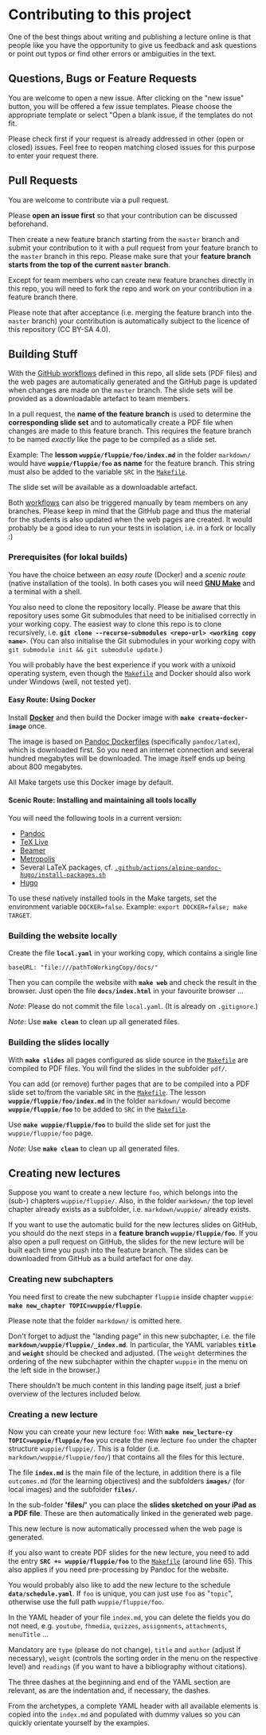 # Contributing to this project

One of the best things about writing and publishing a lecture online is that
people like you have the opportunity to give us feedback and ask questions or
point out typos or find other errors or ambiguities in the text.

## Questions, Bugs or Feature Requests

You are welcome to open a new issue. After clicking on the "new issue" button,
you will be offered a few issue templates. Please choose the appropriate template
or select "Open a blank issue, if the templates do not fit.

Please check first if your request is already addressed in other (open or closed)
issues. Feel free to reopen matching closed issues for this purpose to enter your
request there.

## Pull Requests

You are welcome to contribute via a pull request.

Please **open an issue first** so that your contribution can be discussed
beforehand.

Then create a new feature branch starting from the `master` branch and submit
your contribution to it with a pull request from your feature branch to the
`master` branch in this repo. Please make sure that your **feature branch starts
from the top of the current `master` branch**.

Except for team members who can create new feature branches directly in this
repo, you will need to fork the repo and work on your contribution in a feature
branch there.

Please note that after acceptance (i.e. merging the feature branch into the
`master` branch) your contribution is automatically subject to the licence of
this repository (CC BY-SA 4.0).

## Building Stuff

With the [GitHub workflows](.github/workflows/) defined in this repo, all slide
sets (PDF files) and the web pages are automatically generated and the GitHub
page is updated when changes are made on the `master` branch. The slide sets
will be provided as a downloadable artefact to team members.

In a pull request, the **name of the feature branch** is used to determine the
**corresponding slide set** and to automatically create a PDF file when changes
are made to this feature branch. This requires the feature branch to be named
*exactly* like the page to be compiled as a slide set.

Example: The **lesson `wuppie/fluppie/foo/index.md`** in the folder `markdown/`
would have **`wuppie/fluppie/foo` as name** for the feature branch. This string
must also be added to the variable `SRC` in the [`Makefile`](Makefile).

The slide set will be available as a downloadable artefact.

Both [workflows](.github/workflows/) can also be triggered manually by team
members on any branches. Please keep in mind that the GitHub page and thus
the material for the students is also updated when the web pages are created.
It would probably be a good idea to run your tests in isolation, i.e. in a fork
or locally :)

### Prerequisites (for lokal builds)

You have the choice between an *easy route* (Docker) and a *scenic route*
(native installation of the tools). In both cases you will need
**[GNU Make](https://www.gnu.org/software/make/)** and a terminal with a shell.

You also need to clone the repository locally. Please be aware that this
repository uses some Git submodules that need to be initialised correctly in
your working copy. The easiest way to clone this repo is to clone recursively,
i.e. **`git clone --recurse-submodules <repo-url> <working copy name>`**.
(You can also initialise the Git submodules in your working copy with
`git submodule init && git submodule update`.)

You will probably have the best experience if you work with a unixoid operating
system, even though the [`Makefile`](Makefile) and Docker should also work under
Windows (well, not tested yet).

#### Easy Route: Using Docker

Install **[Docker](https://www.docker.com/)** and then build the Docker image
with **`make create-docker-image`** once.

The image is based on [Pandoc Dockerfiles](https://github.com/pandoc/dockerfiles)
(specifically `pandoc/latex`), which is downloaded first. So you need an internet
connection and several hundred megabytes will be downloaded. The image itself ends
up being about 800 megabytes.

All Make targets use this Docker image by default.

#### Scenic Route: Installing and maintaining all tools locally

You will need the following tools in a current version:

*   [Pandoc](https://github.com/jgm/pandoc)
*   [TeX Live](http://tug.org/texlive/)
*   [Beamer](https://github.com/josephwright/beamer)
*   [Metropolis](https://github.com/matze/mtheme)
*   Several LaTeX packages, cf.
    [`.github/actions/alpine-pandoc-hugo/install-packages.sh`](.github/actions/alpine-pandoc-hugo/install-packages.sh)
*   [Hugo](https://github.com/gohugoio/hugo)

To use these natively installed tools in the Make targets, set the environment
variable `DOCKER=false`. Example: `export DOCKER=false; make TARGET`.

### Building the website locally

Create the file **`local.yaml`** in your working copy, which contains a single
line

    baseURL: "file:///pathToWorkingCopy/docs/"

Then you can compile the website with **`make web`** and check the result in the
browser. Just open the file **`docs/index.html`** in your favourite browser ...

*Note*: Please do not commit the file `local.yaml`.  (It is already on
`.gitignore`.)

*Note*: Use **`make clean`** to clean up all generated files.

### Building the slides locally

With **`make slides`** all pages configured as slide source in the
[`Makefile`](Makefile) are compiled to PDF files. You will find the slides in
the subfolder `pdf/`.

You can add (or remove) further pages that are to be compiled into a PDF slide
set to/from the variable `SRC` in the [`Makefile`](Makefile). The
lesson **`wuppie/fluppie/foo/index.md`** in the folder `markdown/` would become
**`wuppie/fluppie/foo`** to be added to `SRC` in the [`Makefile`](Makefile).

Use **`make wuppie/fluppie/foo`** to build the slide set for just the
`wuppie/fluppie/foo` page.

*Note*: Use **`make clean`** to clean up all generated files.

## Creating new lectures

Suppose you want to create a new lecture `foo`, which belongs into the (sub-)
chapters `wuppie/fluppie/`. Also, in the folder `markdown/` the top level chapter
already exists as a subfolder, i.e. `markdown/wuppie/` already exists.

If you want to use the automatic build for the new lectures slides on GitHub, you
should do the next steps in a **feature branch `wuppie/fluppie/foo`**. If you
also open a pull request on GitHub, the slides for the new lecture will be built
each time you push into the feature branch. The slides can be downloaded from
GitHub as a build artefact for one day.

### Creating new subchapters

You need first to create the new subchapter `fluppie` inside chapter `wuppie`:
**`make new_chapter TOPIC=wuppie/fluppie`**.

Please note that the folder `markdown/` is omitted here.

Don't forget to adjust the "landing page" in this new subchapter, i.e. the file
**`markdown/wuppie/fluppie/_index.md`**. In particular, the YAML variables
**`title`** and **`weight`** should be checked and adjusted. (The `weight`
determines the ordering of the new subchapter within the chapter `wuppie` in the
menu on the left side in the browser.)

There shouldn't be much content in this landing page itself, just a brief
overview of the lectures included below.

### Creating a new lecture

Now you can create your new lecture `foo`: With
**`make new_lecture-cy TOPIC=wuppie/fluppie/foo`** you create the new lecture
`foo` under the chapter structure `wuppie/fluppie/`. This is a folder (i.e.
`markdown/wuppie/fluppie/foo/`) that contains all the files for this lecture.

The file **`index.md`** is the main file of the lecture, in addition there is
a file `outcomes.md` (for the learning objectives) and the subfolders
**`images/`** (for local images) and the subfolder **`files/`**.

In the sub-folder **'files/'** you can place the **slides sketched on your iPad
as a PDF file**. These are then automatically linked in the generated web page.

This new lecture is now automatically processed when the web page is generated.

If you also want to create PDF slides for the new lecture, you need to add the
entry **`SRC += wuppie/fluppie/foo`** to the [`Makefile`](Makefile) (around
line 65). This also applies if you need pre-processing by Pandoc for the website.

You would probably also like to add the new lecture to the schedule
**`data/schedule.yaml`**. If `foo` is unique, you can just use `foo` as
"`topic`", otherwise use the full path `wuppie/fluppie/foo`.

In the YAML header of your file `index.md`, you can delete the fields you do
not need, e.g. `youtube`, `fhmedia`, `quizzes`, `assignments`, `attachments`,
`menuTitle` ...

Mandatory are `type` (please do not change), `title` and `author` (adjust if
necessary), `weight` (controls the sorting order in the menu on the respective
level) and `readings` (if you want to have a bibliography without citations).

The three dashes at the beginning and end of the YAML section are relevant,
as are the indentation and, if necessary, the dashes.

From the archetypes, a complete YAML header with all available elements is copied
into the `index.md` and populated with dummy values so you can quickly orientate
yourself by the examples.
